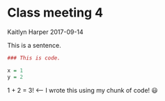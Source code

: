 Class meeting 4
================
Kaitlyn Harper
2017-09-14

This is a sentence.

``` r
### This is code. 

x = 1 
y = 2
```

1 + 2 = 3! &lt;-- I wrote this using my chunk of code! :smiley:
